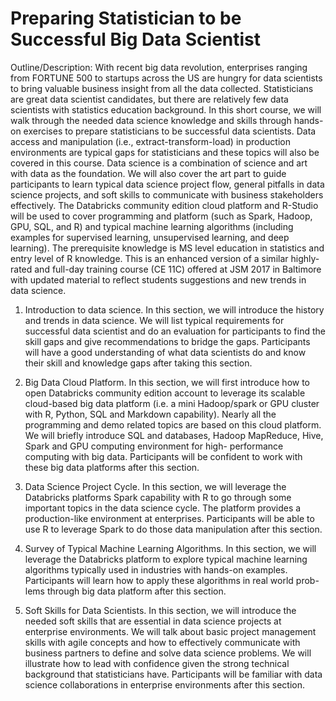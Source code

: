 # Preparing Statistician to be Successful Big Data Scientist

Outline/Description: With recent big data revolution, enterprises ranging from FORTUNE 500 to startups across the US are hungry for data scientists to bring valuable business insight from all the data collected. Statisticians are great data scientist candidates, but there are relatively few data scientists with statistics education background. In this short course, we will walk through the needed data science knowledge and skills through hands-on exercises to prepare statisticians to be successful data scientists. Data access and manipulation (i.e., extract-transform-load) in production environments are typical gaps for statisticians and these topics will also be covered in this course. Data science is a combination of science and art with data as the foundation. We will also cover the art part to guide participants to learn typical data science project flow, general pitfalls in data science projects, and soft skills to communicate with business stakeholders effectively. The Databricks community edition cloud platform and R-Studio will be used to cover programming and platform (such as Spark, Hadoop, GPU, SQL, and R) and typical machine learning algorithms (including examples for supervised learning, unsupervised learning, and deep learning). The prerequisite knowledge is MS level education in statistics and entry level of R knowledge.
This is an enhanced version of a similar highly-rated and full-day training course (CE 11C) offered at JSM 2017 in Baltimore with updated material to reflect students suggestions and new trends in data science. 

1. Introduction to data science. In this section, we will introduce the history and trends in data science. We will list typical requirements for successful data scientist and do an evaluation for participants to find the skill gaps and give recommendations to bridge the gaps. Participants will have a good understanding of what data scientists do and know their skill and knowledge gaps after taking this section.

2. Big Data Cloud Platform. In this section, we will first introduce how to open Databricks community edition account to leverage its scalable cloud-based big data platform (i.e. a mini Hadoop/spark or GPU cluster with R, Python, SQL and Markdown capability). Nearly all the programming and demo related topics are based on this cloud platform. We will briefly introduce SQL and databases, Hadoop MapReduce, Hive, Spark and GPU computing environment for high- performance computing with big data. Participants will be confident to work with these big data platforms after this section.

3. Data Science Project Cycle. In this section, we will leverage the Databricks platforms Spark capability with R to go through some important topics in the data science cycle. The platform provides a production-like environment at enterprises. Participants will be able to use R to leverage Spark to do those data manipulation after this section.

4. Survey of Typical Machine Learning Algorithms. In this section, we will leverage the Databricks platform to explore typical machine learning algorithms typically used in industries with hands-on examples. Participants will learn how to apply these algorithms in real world prob- lems through big data platform after this section.

5. Soft Skills for Data Scientists. In this section, we will introduce the needed soft skills that are essential in data science projects at enterprise environments. We will talk about basic project management skills with agile concepts and how to effectively communicate with business partners to define and solve data science problems. We will illustrate how to lead with confidence given the strong technical background that statisticians have. Participants will be familiar with data science collaborations in enterprise environments after this section.